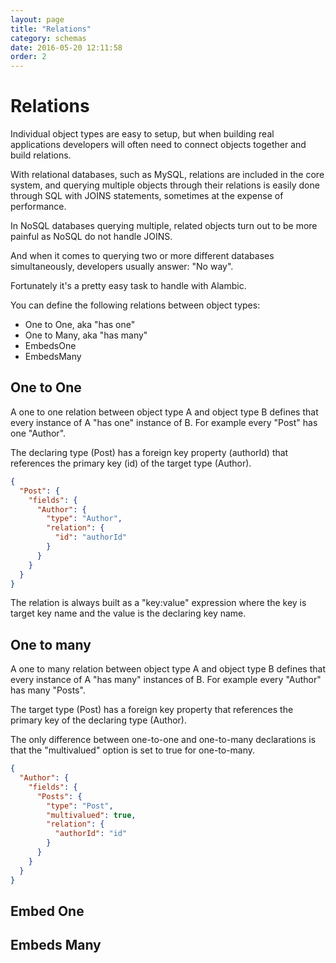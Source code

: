 ```yaml
---
layout: page
title: "Relations"
category: schemas
date: 2016-05-20 12:11:58
order: 2
---
```


# Relations

Individual object types are easy to setup, but when building real applications developers will often need to connect objects together and build relations.

With relational databases, such as MySQL, relations are included in the core system, and querying multiple objects through their relations is easily done through SQL with JOINS statements, sometimes at the expense of performance.

In NoSQL databases querying multiple, related objects turn out to be more painful as NoSQL do not handle JOINS.

And when it comes to querying two or more different databases simultaneously, developers usually answer: "No way".

Fortunately it's a pretty easy task to handle with Alambic.

You can define the following relations between object types:

* One to One, aka "has one"
* One to Many, aka "has many"
* EmbedsOne
* EmbedsMany

## One to One

A one to one relation between object type A and object type B defines that every instance of A "has one" instance of B. For example every "Post" has one "Author".

The declaring type (Post) has a foreign key property (authorId) that references the primary key (id) of the target type (Author).

~~~json
{
  "Post": {
    "fields": {
      "Author": {
        "type": "Author",
        "relation": {
          "id": "authorId"
        }    
      }
    }
  }
}
~~~

The relation is always built as a "key:value" expression where the key is target key name and the value is the declaring key name.

## One to many

A one to many relation between object type A and object type B defines that every instance of A "has many" instances of B. For example every "Author" has many "Posts".

The target type (Post) has a foreign key property that references the primary key of the declaring type (Author).

The only difference between one-to-one and one-to-many declarations is that the "multivalued" option is set to true for one-to-many.

~~~json
{
  "Author": {
    "fields": {
      "Posts": {
        "type": "Post",
        "multivalued": true,
        "relation": {
          "authorId": "id"
        }    
      }
    }
  }
}
~~~

## Embed One

## Embeds Many
